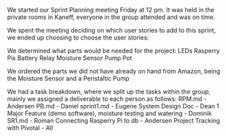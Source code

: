 We started our Sprint Planning meeting Friday at 12 pm. It was held in the private rooms in Kaneff, everyone in the group attended and was on time. 

We spent the meeting deciding on which user stories to add to this sprint, we ended up choosing to choose the user stories: 

We determined what parts would be needed for the project:
LEDs
Rasperry Pis
Battery
Relay
Moisture Sensor
Pump
Pot

We ordered the parts we did not have already on hand from Amazon, being the Moisture Sensor and a Peristaltic Pump

We had a task breakdown, where we split up the tasks within the group, mainly we assigned a deliverable to each person as follows:
RPM.md - Andersen
PB.md - Daniel
sprint1.md - Eugene
System Design Doc - Dean
1 Major Feature (demo software), moisture testing and watering - Dominik
SR1.md - Roman
Connecting Rasperry Pi to db - Andersen
Project Tracking with Pivotal - All	
